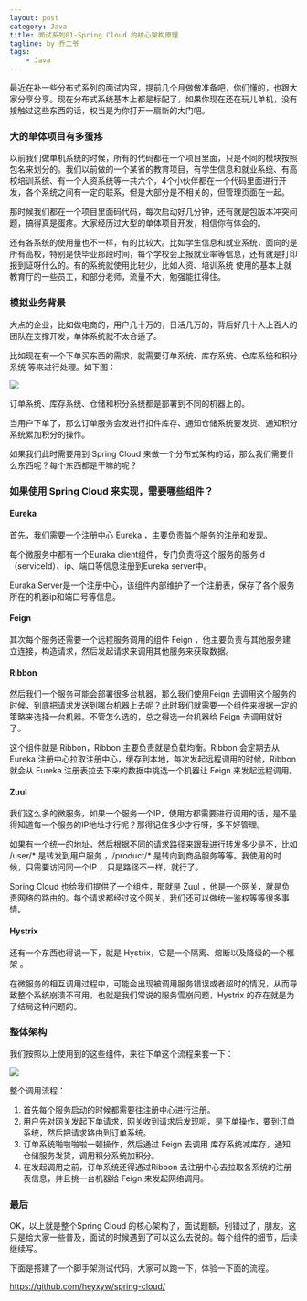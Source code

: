 ```yaml
---
layout: post
category: Java
title: 面试系列01-Spring Cloud 的核心架构原理
tagline: by 乔二爷
tags:
    - Java
---
```


最近在补一些分布式系列的面试内容，提前几个月做做准备吧，你们懂的，也跟大家分享分享。现在分布式系统基本上都是标配了，如果你现在还在玩儿单机，没有接触过这些东西的话，权当是为你打开一扇新的大门吧。
<!--more-->

### 大的单体项目有多蛋疼
以前我们做单机系统的时候，所有的代码都在一个项目里面，只是不同的模块按照包名来划分的。我们以前做的一个某省的教育项目，有学生信息和就业系统、有高校培训系统、有一个人资系统等一共六个，4个小伙伴都在一个代码里面进行开发，各个系统之间有一定的联系，但是大部分是不相关的，但管理页面在一起。

那时候我们都在一个项目里面码代码，每次启动好几分钟，还有就是包版本冲突问题，搞得真是蛋疼。大家经历过大型的单体项目开发，相信你有体会的。

还有各系统的使用量也不一样，有的比较大。比如学生信息和就业系统，面向的是所有高校，特别是快毕业那段时间，每个学校会上报就业率等信息，还有就是打印报到证呀什么的。有的系统就使用比较少，比如人资、培训系统 使用的基本上就教育厅的一些员工，和部分老师，流量不大，勉强能扛得住。


### 模拟业务背景

大点的企业，比如做电商的，用户几十万的，日活几万的，背后好几十人上百人的团队在支撑开发，单体系统就不太合适了。

比如现在有一个下单买东西的需求，就需要订单系统、库存系统、仓库系统和积分系统 等来进行处理。如下图：

![](http://www.justdojava.com/assets/images/2019/java/image_qry/20190810-springcloud/1.png)

订单系统、库存系统、仓储和积分系统都是部署到不同的机器上的。

当用户下单了，那么订单服务会发进行扣件库存、通知仓储系统要发货、通知积分系统累加积分的操作。

如果我们此时需要用到 Spring Cloud 来做一个分布式架构的话，那么我们需要什么东西呢？每个东西都是干嘛的呢？


### 如果使用 Spring Cloud 来实现，需要哪些组件？


#### Eureka
首先，我们需要一个注册中心 Eureka ，主要负责每个服务的注册和发现。

每个微服务中都有一个Euraka client组件，专门负责将这个服务的服务id（serviceId）、ip、端口等信息注册到Eureka server中。

Euraka Server是一个注册中心，该组件内部维护了一个注册表，保存了各个服务所在的机器ip和端口号等信息。


#### Feign

其次每个服务还需要一个远程服务调用的组件 Feign ，他主要负责与其他服务建立连接，构造请求，然后发起请求来调用其他服务来获取数据。

#### Ribbon

然后我们一个服务可能会部署很多台机器，那么我们使用Feign 去调用这个服务的时候，到底把请求发送到哪台机器上去呢？此时我们就需要一个组件来根据一定的策略来选择一台机器。不管怎么选的，总之得选一台机器给 Feign 去调用就好了。

这个组件就是 Ribbon，Ribbon 主要负责就是负载均衡。Ribbon 会定期去从Eureka 注册中心拉取注册中心，缓存到本地，每次发起远程调用的时候，Ribbon 就会从 Eureka 注册表拉去下来的数据中挑选一个机器让 Feign 来发起远程调用。

#### Zuul

我们这么多的微服务，如果一个服务一个IP，使用方都需要进行调用的话，是不是得知道每一个服务的IP地址才行呢？那得记住多少才行呀，多不好管理。

如果有一个统一的地址，然后根据不同的请求路径来跟我进行转发多少是不，比如 /user/* 是转发到用户服务 ，/product/* 是转向到商品服务等等。我使用的时候，只需要访问同一个IP ，只是路径不一样，就行了。

Spring Cloud 也给我们提供了一个组件，那就是 Zuul ，他是一个网关，就是负责网络的路由的。每个请求都经过这个网关，我们还可以做统一鉴权等等很多事情。

#### Hystrix

还有一个东西也得说一下，就是 Hystrix，它是一个隔离、熔断以及降级的一个框架 。

在微服务的相互调用过程中，可能会出现被调用服务错误或者超时的情况，从而导致整个系统崩溃不可用，也就是我们常说的服务雪崩问题，Hystrix 的存在就是为了结局这种问题的。


### 整体架构

我们按照以上使用到的这些组件，来往下单这个流程来套一下：

![](http://www.justdojava.com/assets/images/2019/java/image_qry/20190810-springcloud/2.png)

整个调用流程：

1. 首先每个服务启动的时候都需要往注册中心进行注册。
2. 用户先对网关发起下单请求，网关收到请求后发现呃，是下单操作，要到订单系统，然后把请求路由到订单系统。
3. 订单系统啪啦啪啦一顿操作，然后通过 Feign 去调用 库存系统减库存，通知仓储服务发货，调用积分系统加积分。
4. 在发起调用之前，订单系统还得通过Ribbon 去注册中心去拉取各系统的注册表信息，并且挑一台机器给 Feign 来发起网络调用。

### 最后

OK，以上就是整个Spring Cloud 的核心架构了，面试题额，别错过了，朋友。这只是给大家一些普及，面试的时候遇到了可以这么去说的。每个组件的细节，后续继续写。

下面是搭建了一个脚手架测试代码，大家可以跑一下，体验一下面的流程。

https://github.com/heyxyw/spring-cloud/
